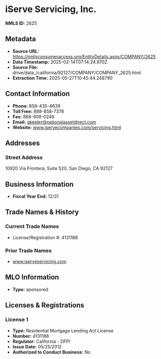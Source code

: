 # iServe Servicing, Inc.

**NMLS ID:** 2625

## Metadata
- **Source URL:** https://nmlsconsumeraccess.org/EntityDetails.aspx/COMPANY/2625
- **Data Timestamp:** 2025-02-14T07:14:24.970Z
- **Source File:** drive/data_/california/92127/COMPANY/COMPANY_2625.html
- **Extraction Time:** 2025-05-27T10:45:44.248790

## Contact Information
- **Phone:** 858-435-4639
- **Toll Free:** 888-858-7378
- **Fax:** 888-908-0249
- **Email:** gkeeler@nationalassetdirect.com
- **Website:** www.iservecompanies.com/servicing.html

## Addresses
### Street Address
10920 Via Frontera; Suite 520; San Diego, CA 92127

## Business Information
- **Fiscal Year End:** 12/31

## Trade Names & History
### Current Trade Names
- License/Registration #: 4131188

### Prior Trade Names
- www.iserveservicing.com

## MLO Information
- **Type:** sponsored

## Licenses & Registrations

### License 1
- **Type:** Residential Mortgage Lending Act License
- **Number:** 4131188
- **Regulator:** California - DFPI
- **Issue Date:** 05/25/2012
- **Authorized to Conduct Business:** No
